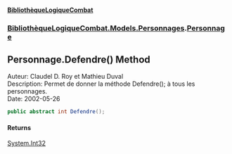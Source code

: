 #### [BibliothèqueLogiqueCombat](readme.md 'readme')
### [BibliothèqueLogiqueCombat.Models.Personnages](readme.md#BibliothèqueLogiqueCombat.Models.Personnages 'BibliothèqueLogiqueCombat.Models.Personnages').[Personnage](BibliothèqueLogiqueCombat.Models.Personnages.Personnage.md 'BibliothèqueLogiqueCombat.Models.Personnages.Personnage')

## Personnage.Defendre() Method

Auteur: Claudel D. Roy et Mathieu Duval    
Description: Permet de donner la méthode Defendre(); à tous les personnages.    
Date:  2002-05-26

```csharp
public abstract int Defendre();
```

#### Returns
[System.Int32](https://docs.microsoft.com/en-us/dotnet/api/System.Int32 'System.Int32')